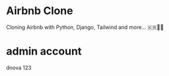 # Airbnb Clone

Cloning Airbnb with Python, Django, Tailwind and more... 🇰🇷💖🐍

# admin account
dnova
123